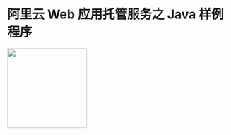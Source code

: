 # 阿里云 Web 应用托管服务之 Java 样例程序

<a href="https://shell.aliyun.com/?action=git_open&git_repo=https://github.com/aliyun/alibabacloud-webplus-java-demo.git&tutorial=tutorials/README.md" target="_blank">
    <img src="https://img.alicdn.com/tfs/TB1wt1zq9zqK1RjSZFpXXakSXXa-1066-166.png" width="180" />
</a>
